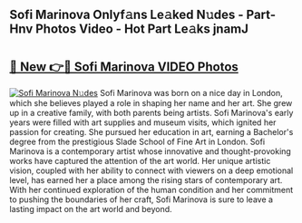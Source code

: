 ## Sofi Marinova Onlyf𝚊ns Le𝚊ked N𝚞des - Part-Hnv Photos Video - Hot Part Le𝚊ks jnamJ

# <h2><a href="http://ab38145.deff.icu/?id=Sofi+Marinova">🔗 New 👉🔴 Sofi Marinova VIDEO Photos</a></h2>

[![Sofi Marinova N𝚞des](https://i.imgur.com/rIISA9y.gif)](http://ab38145.deff.icu/?id=Sofi+Marinova)
Sofi Marinova was born on a nice day in London, which she believes played a role in shaping her name and her art. She grew up in a creative family, with both parents being artists. Sofi Marinova's early years were filled with art supplies and museum visits, which ignited her passion for creating. She pursued her education in art, earning a Bachelor's degree from the prestigious Slade School of Fine Art in London. Sofi Marinova is a contemporary artist whose innovative and thought-provoking works have captured the attention of the art world. Her unique artistic vision, coupled with her ability to connect with viewers on a deep emotional level, has earned her a place among the rising stars of contemporary art. With her continued exploration of the human condition and her commitment to pushing the boundaries of her craft, Sofi Marinova is sure to leave a lasting impact on the art world and beyond.
